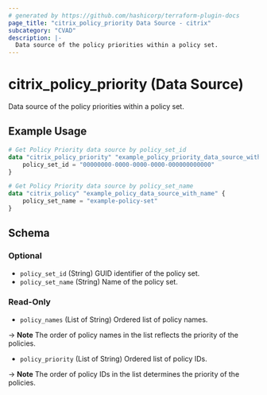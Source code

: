 ```yaml
---
# generated by https://github.com/hashicorp/terraform-plugin-docs
page_title: "citrix_policy_priority Data Source - citrix"
subcategory: "CVAD"
description: |-
  Data source of the policy priorities within a policy set.
---
```


# citrix_policy_priority (Data Source)

Data source of the policy priorities within a policy set.

## Example Usage

```terraform
# Get Policy Priority data source by policy_set_id
data "citrix_policy_priority" "example_policy_priority_data_source_with_policy_set_id" {
    policy_set_id = "00000000-0000-0000-0000-000000000000"
}

# Get Policy Priority data source by policy_set_name
data "citrix_policy" "example_policy_data_source_with_name" {
    policy_set_name = "example-policy-set"
}
```

<!-- schema generated by tfplugindocs -->
## Schema

### Optional

- `policy_set_id` (String) GUID identifier of the policy set.
- `policy_set_name` (String) Name of the policy set.

### Read-Only

- `policy_names` (List of String) Ordered list of policy names. 

-> **Note** The order of policy names in the list reflects the priority of the policies.
- `policy_priority` (List of String) Ordered list of policy IDs. 

-> **Note** The order of policy IDs in the list determines the priority of the policies.